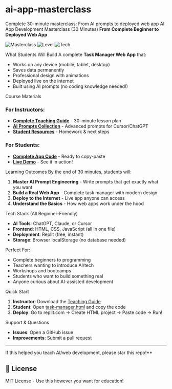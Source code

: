 # ai-app-masterclass
Complete 30-minute masterclass: From AI prompts to deployed web app
AI App Development Masterclass (30 Minutes)
**From Complete Beginner to Deployed Web App**

![Masterclass](https://img.shields.io/badge/Duration-30%20minutes-blue)
![Level](https://img.shields.io/badge/Level-Beginner-green)
![Tech](https://img.shields.io/badge/Tech-AI%20%2B%20HTML-orange)

 What Students Will Build
A complete **Task Manager Web App** that:
-  Works on any device (mobile, tablet, desktop)
-  Saves data permanently 
-  Professional design with animations
-  Deployed live on the internet
-  Built using AI prompts (no coding knowledge needed!)

Course Materials

### For Instructors:
- **[Complete Teaching Guide](masterclass-guide.md)** - 30-minute lesson plan
- **[AI Prompts Collection](cursor-prompts.md)** - Advanced prompts for Cursor/ChatGPT
- **[Student Resources](student-resources.md)** - Homework & next steps

### For Students:
-  **[Complete App Code](task-manager.html)** - Ready to copy-paste
-  **[Live Demo](https://your-username.github.io/ai-app-masterclass-30min/task-manager.html)** - See it in action!

Learning Outcomes
By the end of 30 minutes, students will:
1. **Master AI Prompt Engineering** - Write prompts that get exactly what you want
2. **Build a Real Web App** - Complete task manager with modern design
3. **Deploy to the Internet** - Live app anyone can access
4. **Understand the Basics** - How web apps work under the hood

Tech Stack (All Beginner-Friendly)
- **AI Tools**: ChatGPT, Claude, or Cursor
- **Frontend**: HTML, CSS, JavaScript (all in one file)
- **Deployment**: Replit (free, instant)
- **Storage**: Browser localStorage (no database needed)

Perfect For:
- Complete beginners to programming
- Teachers wanting to introduce AI/tech
- Workshops and bootcamps
- Students who want to build something real
- Anyone curious about AI-assisted development

Quick Start
1. **Instructor**: Download the [Teaching Guide](masterclass-guide.md)
2. **Student**: Open [task-manager.html](task-manager.html) and copy the code
3. **Deploy**: Go to replit.com → Create HTML project → Paste code → Run!

Support & Questions
- **Issues**: Open a GitHub issue
- **Improvements**: Submit a pull request

---

If this helped you teach AI/web development, please star this repo!**

## 📄 License
MIT License - Use this however you want for education!
